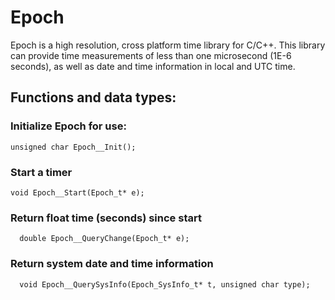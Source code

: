 # Epoch

Epoch is a high resolution, cross platform time library for C/C++.
This library can provide time measurements of less than one microsecond (1E-6 seconds),
as well as date and time information in local and UTC time.




## Functions and data types:


### Initialize Epoch for use:

    unsigned char Epoch__Init();

  
### Start a timer

    void Epoch__Start(Epoch_t* e);
  
### Return float time (seconds) since start

      double Epoch__QueryChange(Epoch_t* e);
  
### Return system date and time information

      void Epoch__QuerySysInfo(Epoch_SysInfo_t* t, unsigned char type);
